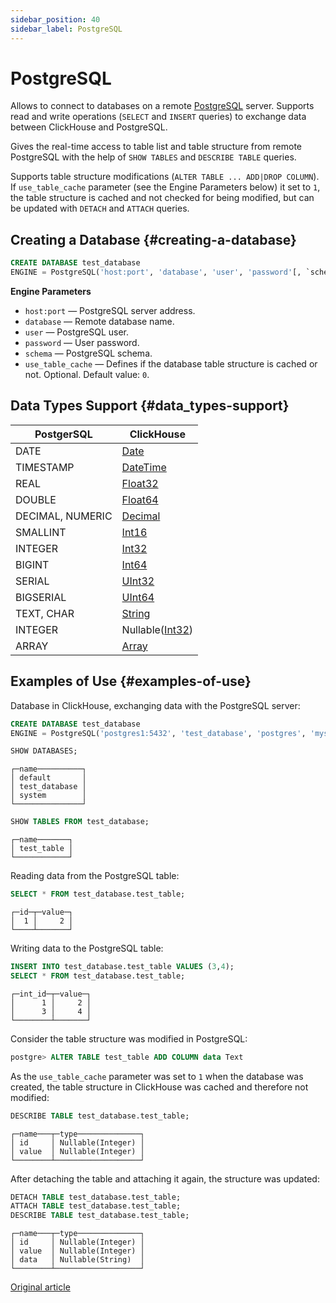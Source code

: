 ```yaml
---
sidebar_position: 40
sidebar_label: PostgreSQL
---
```


# PostgreSQL

Allows to connect to databases on a remote [PostgreSQL](https://www.postgresql.org) server. Supports read and write operations (`SELECT` and `INSERT` queries) to exchange data between ClickHouse and PostgreSQL.

Gives the real-time access to table list and table structure from remote PostgreSQL with the help of `SHOW TABLES` and `DESCRIBE TABLE` queries.

Supports table structure modifications (`ALTER TABLE ... ADD|DROP COLUMN`). If `use_table_cache` parameter (see the Engine Parameters below) it set to `1`, the table structure is cached and not checked for being modified, but can be updated with `DETACH` and `ATTACH` queries.

## Creating a Database {#creating-a-database}

``` sql
CREATE DATABASE test_database
ENGINE = PostgreSQL('host:port', 'database', 'user', 'password'[, `schema`, `use_table_cache`]);
```

**Engine Parameters**

-   `host:port` — PostgreSQL server address.
-   `database` — Remote database name.
-   `user` — PostgreSQL user.
-   `password` — User password.
-   `schema` — PostgreSQL schema.
-   `use_table_cache` —  Defines if the database table structure is cached or not. Optional. Default value: `0`.

## Data Types Support {#data_types-support}

| PostgerSQL       | ClickHouse                                                   |
|------------------|--------------------------------------------------------------|
| DATE             | [Date](../../sql-reference/data-types/date.md)               |
| TIMESTAMP        | [DateTime](../../sql-reference/data-types/datetime.md)       |
| REAL             | [Float32](../../sql-reference/data-types/float.md)           |
| DOUBLE           | [Float64](../../sql-reference/data-types/float.md)           |
| DECIMAL, NUMERIC | [Decimal](../../sql-reference/data-types/decimal.md)       |
| SMALLINT         | [Int16](../../sql-reference/data-types/int-uint.md)          |
| INTEGER          | [Int32](../../sql-reference/data-types/int-uint.md)          |
| BIGINT           | [Int64](../../sql-reference/data-types/int-uint.md)          |
| SERIAL           | [UInt32](../../sql-reference/data-types/int-uint.md)         |
| BIGSERIAL        | [UInt64](../../sql-reference/data-types/int-uint.md)         |
| TEXT, CHAR       | [String](../../sql-reference/data-types/string.md)           |
| INTEGER          | Nullable([Int32](../../sql-reference/data-types/int-uint.md))|
| ARRAY            | [Array](../../sql-reference/data-types/array.md)             |


## Examples of Use {#examples-of-use}

Database in ClickHouse, exchanging data with the PostgreSQL server:

``` sql
CREATE DATABASE test_database
ENGINE = PostgreSQL('postgres1:5432', 'test_database', 'postgres', 'mysecretpassword', 1);
```

``` sql
SHOW DATABASES;
```

``` text
┌─name──────────┐
│ default       │
│ test_database │
│ system        │
└───────────────┘
```

``` sql
SHOW TABLES FROM test_database;
```

``` text
┌─name───────┐
│ test_table │
└────────────┘
```

Reading data from the PostgreSQL table:

``` sql
SELECT * FROM test_database.test_table;
```

``` text
┌─id─┬─value─┐
│  1 │     2 │
└────┴───────┘
```

Writing data to the PostgreSQL table:

``` sql
INSERT INTO test_database.test_table VALUES (3,4);
SELECT * FROM test_database.test_table;
```

``` text
┌─int_id─┬─value─┐
│      1 │     2 │
│      3 │     4 │
└────────┴───────┘
```

Consider the table structure was modified in PostgreSQL:

``` sql
postgre> ALTER TABLE test_table ADD COLUMN data Text
```

As the `use_table_cache` parameter was set to `1` when the database was created, the table structure in ClickHouse was cached and therefore not modified:

``` sql
DESCRIBE TABLE test_database.test_table;
```
``` text
┌─name───┬─type──────────────┐
│ id     │ Nullable(Integer) │
│ value  │ Nullable(Integer) │
└────────┴───────────────────┘
```

After detaching the table and attaching it again, the structure was updated:

``` sql
DETACH TABLE test_database.test_table;
ATTACH TABLE test_database.test_table;
DESCRIBE TABLE test_database.test_table;
```
``` text
┌─name───┬─type──────────────┐
│ id     │ Nullable(Integer) │
│ value  │ Nullable(Integer) │
│ data   │ Nullable(String)  │
└────────┴───────────────────┘
```

[Original article](https://clickhouse.com/docs/en/database-engines/postgresql/) <!--hide-->
